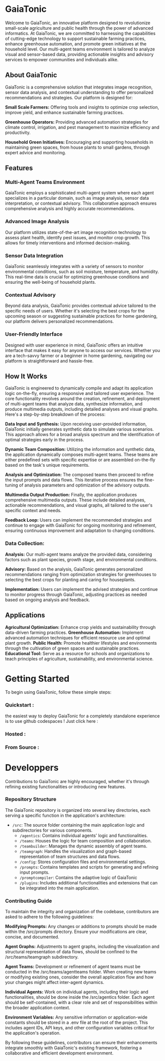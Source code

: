 # GaiaTonic
Welcome to GaiaTonic, an innovative platform designed to revolutionize small-scale agriculture and public health through the power of advanced informatics. At GaiaTonic, we are committed to harnessing the capabilities of cutting-edge technology to support sustainable farming practices, enhance greenhouse automation, and promote green initiatives at the household level. Our multi-agent teams environment is tailored to analyze visual and sensor-based data, providing actionable insights and advisory services to empower communities and individuals alike.

## About GaiaTonic
GaiaTonic is a comprehensive solution that integrates image recognition, sensor data analysis, and contextual understanding to offer personalized recommendations and strategies. Our platform is designed for:

**Small Scale Farmers:** Offering tools and insights to optimize crop selection, improve yield, and enhance sustainable farming practices.

**Greenhouse Operators:** Providing advanced automation strategies for climate control, irrigation, and pest management to maximize efficiency and productivity.

**Household Green Initiatives:** Encouraging and supporting households in maintaining green spaces, from house plants to small gardens, through expert advice and monitoring.

## Features
### Multi-Agent Teams Environment
GaiaTonic employs a sophisticated multi-agent system where each agent specializes in a particular domain, such as image analysis, sensor data interpretation, or contextual advisory. This collaborative approach ensures comprehensive analysis and highly accurate recommendations.

### Advanced Image Analysis
Our platform utilizes state-of-the-art image recognition technology to assess plant health, identify pest issues, and monitor crop growth. This allows for timely interventions and informed decision-making.

### Sensor Data Integration
GaiaTonic seamlessly integrates with a variety of sensors to monitor environmental conditions, such as soil moisture, temperature, and humidity. This real-time data is crucial for optimizing greenhouse conditions and ensuring the well-being of household plants.

### Contextual Advisory
Beyond data analysis, GaiaTonic provides contextual advice tailored to the specific needs of users. Whether it's selecting the best crops for the upcoming season or suggesting sustainable practices for home gardening, our platform delivers personalized recommendations.

### User-Friendly Interface
Designed with user experience in mind, GaiaTonic offers an intuitive interface that makes it easy for anyone to access our services. Whether you are a tech-savvy farmer or a beginner in home gardening, navigating our platform is straightforward and hassle-free.

## How It Works
GaiaTonic is engineered to dynamically compile and adapt its application logic on-the-fly, ensuring a responsive and tailored user experience. The core functionality revolves around the creation, refinement, and deployment of multi-agent teams that analyze data, synthesize information, and produce multimedia outputs, including detailed analyses and visual graphs. Here's a step-by-step breakdown of the process:

**Data Input and Synthesis:** Upon receiving user-provided information, GaiaTonic initially generates synthetic data to simulate various scenarios. This approach allows for a broad analysis spectrum and the identification of optimal strategies early in the process.

**Dynamic Team Composition:** Utilizing the information and synthetic data, the application dynamically composes multi-agent teams. These teams are either predefined sets with specific expertise or are assembled on-the-fly based on the task's unique requirements.

**Analysis and Optimization:** The composed teams then proceed to refine the input prompts and data flows. This iterative process ensures the fine-tuning of analysis parameters and optimization of the advisory outputs.

**Multimedia Output Production:** Finally, the application produces comprehensive multimedia outputs. These include detailed analyses, actionable recommendations, and visual graphs, all tailored to the user's specific context and needs.

**Feedback Loop:** Users can implement the recommended strategies and continue to engage with GaiaTonic for ongoing monitoring and refinement, ensuring continuous improvement and adaptation to changing conditions.

### Data Collection: 

**Analysis:** Our multi-agent teams analyze the provided data, considering factors such as plant species, growth stage, and environmental conditions.

**Advisory:** Based on the analysis, GaiaTonic generates personalized recommendations ranging from optimization strategies for greenhouses to selecting the best crops for planting and caring for houseplants.

**Implementation:** Users can implement the advised strategies and continue to monitor progress through GaiaTonic, adjusting practices as needed based on ongoing analysis and feedback.

## Applications
**Agricultural Optimization:** Enhance crop yields and sustainability through data-driven farming practices.
**Greenhouse Automation:** Implement advanced automation techniques for efficient resource use and optimal plant growth.
**Public Health:** Promote healthier lifestyles and environments through the cultivation of green spaces and sustainable practices.
**Educational Tool:** Serve as a resource for schools and organizations to teach principles of agriculture, sustainability, and environmental science.

# Getting Started
To begin using GaiaTonic, follow these simple steps:

### Quickstart :

the easiest way to deploy GaiaTonic for a completely standalone experience is to use github codespaces ! Just click here :

### Hosted :

### From Source :

# Developpers

Contributions to GaiaTonic are highly encouraged, whether it's through refining existing functionalities or introducing new features. 

### Repository Structure
The GaiaTonic repository is organized into several key directories, each serving a specific function in the application's architecture:

- `/src`: The source folder containing the main application logic and subdirectories for various components.
    - `/agentics`: Contains individual agents' logic and functionalities.
    - `/teams`: Houses the logic for team composition and collaboration.
    - `/teambuilder`: Manages the dynamic assembly of agent teams.
    - `/teamgraph`: Handles the visualization and graph-based representation of team structures and data flows.
    - `/config`: Stores configuration files and environmental settings.
    - `/prompts`: Contains templates and scripts for generating and refining input prompts.
    - `/promptcompiler`: Contains the adaptive logic of GaiaTonic
    - `/plugins`: Includes additional functionalities and extensions that can be integrated into the main application.

### Contributing Guide

To maintain the integrity and organization of the codebase, contributors are asked to adhere to the following guidelines:

**Modifying Prompts:** Any changes or additions to prompts should be made within the /src/prompts directory. Ensure your modifications are clear, concise, and documented.

**Agent Graphs:** Adjustments to agent graphs, including the visualization and structural representation of data flows, should be confined to the /src/teams/teamgraph subdirectory.

**Agent Teams:** Development or refinement of agent teams must be conducted in the /src/teams/agentteams folder. When creating new teams or modifying existing ones, consider the overall application flow and how your changes might affect inter-agent dynamics.

**Individual Agents:** Work on individual agents, including their logic and functionalities, should be done inside the /src/agentics folder. Each agent should be self-contained, with a clear role and set of responsibilities within the broader application context.

**Environment Variables:** Any sensitive information or application-wide constants should be stored in a .env file at the root of the project. This includes agent IDs, API keys, and other configuration variables critical for the application's operation.

By following these guidelines, contributors can ensure their enhancements integrate smoothly with GaiaTonic's existing framework, fostering a collaborative and efficient development environment.
